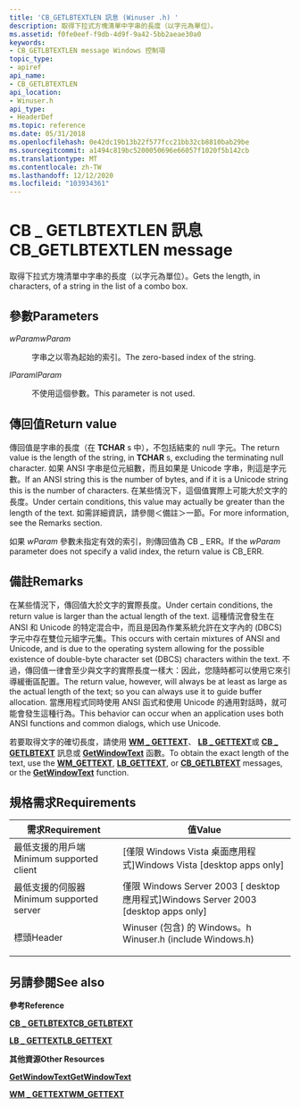 ```yaml
---
title: 'CB_GETLBTEXTLEN 訊息 (Winuser .h) '
description: 取得下拉式方塊清單中字串的長度（以字元為單位）。
ms.assetid: f0fe0eef-f9db-4d9f-9a42-5bb2aeae30a0
keywords:
- CB_GETLBTEXTLEN message Windows 控制項
topic_type:
- apiref
api_name:
- CB_GETLBTEXTLEN
api_location:
- Winuser.h
api_type:
- HeaderDef
ms.topic: reference
ms.date: 05/31/2018
ms.openlocfilehash: 0e42dc19b13b22f577fcc21bb32cb8810bab29be
ms.sourcegitcommit: a1494c819bc5200050696e66057f1020f5b142cb
ms.translationtype: MT
ms.contentlocale: zh-TW
ms.lasthandoff: 12/12/2020
ms.locfileid: "103934361"
---
```

# <a name="cb_getlbtextlen-message"></a><span data-ttu-id="c291c-104">CB \_ GETLBTEXTLEN 訊息</span><span class="sxs-lookup"><span data-stu-id="c291c-104">CB\_GETLBTEXTLEN message</span></span>

<span data-ttu-id="c291c-105">取得下拉式方塊清單中字串的長度（以字元為單位）。</span><span class="sxs-lookup"><span data-stu-id="c291c-105">Gets the length, in characters, of a string in the list of a combo box.</span></span>

## <a name="parameters"></a><span data-ttu-id="c291c-106">參數</span><span class="sxs-lookup"><span data-stu-id="c291c-106">Parameters</span></span>

<dl> <dt>

<span data-ttu-id="c291c-107">*wParam*</span><span class="sxs-lookup"><span data-stu-id="c291c-107">*wParam*</span></span> 
</dt> <dd>

<span data-ttu-id="c291c-108">字串之以零為起始的索引。</span><span class="sxs-lookup"><span data-stu-id="c291c-108">The zero-based index of the string.</span></span>

</dd> <dt>

<span data-ttu-id="c291c-109">*lParam*</span><span class="sxs-lookup"><span data-stu-id="c291c-109">*lParam*</span></span> 
</dt> <dd>

<span data-ttu-id="c291c-110">不使用這個參數。</span><span class="sxs-lookup"><span data-stu-id="c291c-110">This parameter is not used.</span></span>

</dd> </dl>

## <a name="return-value"></a><span data-ttu-id="c291c-111">傳回值</span><span class="sxs-lookup"><span data-stu-id="c291c-111">Return value</span></span>

<span data-ttu-id="c291c-112">傳回值是字串的長度（在 **TCHAR** s 中），不包括結束的 null 字元。</span><span class="sxs-lookup"><span data-stu-id="c291c-112">The return value is the length of the string, in **TCHAR** s, excluding the terminating null character.</span></span> <span data-ttu-id="c291c-113">如果 ANSI 字串是位元組數，而且如果是 Unicode 字串，則這是字元數。</span><span class="sxs-lookup"><span data-stu-id="c291c-113">If an ANSI string this is the number of bytes, and if it is a Unicode string this is the number of characters.</span></span> <span data-ttu-id="c291c-114">在某些情況下，這個值實際上可能大於文字的長度。</span><span class="sxs-lookup"><span data-stu-id="c291c-114">Under certain conditions, this value may actually be greater than the length of the text.</span></span> <span data-ttu-id="c291c-115">如需詳細資訊，請參閱＜備註＞一節。</span><span class="sxs-lookup"><span data-stu-id="c291c-115">For more information, see the Remarks section.</span></span>

<span data-ttu-id="c291c-116">如果 *wParam* 參數未指定有效的索引，則傳回值為 CB \_ ERR。</span><span class="sxs-lookup"><span data-stu-id="c291c-116">If the *wParam* parameter does not specify a valid index, the return value is CB\_ERR.</span></span>

## <a name="remarks"></a><span data-ttu-id="c291c-117">備註</span><span class="sxs-lookup"><span data-stu-id="c291c-117">Remarks</span></span>

<span data-ttu-id="c291c-118">在某些情況下，傳回值大於文字的實際長度。</span><span class="sxs-lookup"><span data-stu-id="c291c-118">Under certain conditions, the return value is larger than the actual length of the text.</span></span> <span data-ttu-id="c291c-119">這種情況會發生在 ANSI 和 Unicode 的特定混合中，而且是因為作業系統允許在文字內的 (DBCS) 字元中存在雙位元組字元集。</span><span class="sxs-lookup"><span data-stu-id="c291c-119">This occurs with certain mixtures of ANSI and Unicode, and is due to the operating system allowing for the possible existence of double-byte character set (DBCS) characters within the text.</span></span> <span data-ttu-id="c291c-120">不過，傳回值一律會至少與文字的實際長度一樣大：因此，您隨時都可以使用它來引導緩衝區配置。</span><span class="sxs-lookup"><span data-stu-id="c291c-120">The return value, however, will always be at least as large as the actual length of the text; so you can always use it to guide buffer allocation.</span></span> <span data-ttu-id="c291c-121">當應用程式同時使用 ANSI 函式和使用 Unicode 的通用對話時，就可能會發生這種行為。</span><span class="sxs-lookup"><span data-stu-id="c291c-121">This behavior can occur when an application uses both ANSI functions and common dialogs, which use Unicode.</span></span>

<span data-ttu-id="c291c-122">若要取得文字的確切長度，請使用 [**WM \_ GETTEXT**](/windows/desktop/winmsg/wm-gettext)、 [**LB \_ GETTEXT**](lb-gettext.md)或 [**CB \_ GETLBTEXT**](cb-getlbtext.md) 訊息或 [**GetWindowText**](/windows/desktop/api/winuser/nf-winuser-getwindowtexta) 函數。</span><span class="sxs-lookup"><span data-stu-id="c291c-122">To obtain the exact length of the text, use the [**WM\_GETTEXT**](/windows/desktop/winmsg/wm-gettext), [**LB\_GETTEXT**](lb-gettext.md), or [**CB\_GETLBTEXT**](cb-getlbtext.md) messages, or the [**GetWindowText**](/windows/desktop/api/winuser/nf-winuser-getwindowtexta) function.</span></span>

## <a name="requirements"></a><span data-ttu-id="c291c-123">規格需求</span><span class="sxs-lookup"><span data-stu-id="c291c-123">Requirements</span></span>



| <span data-ttu-id="c291c-124">需求</span><span class="sxs-lookup"><span data-stu-id="c291c-124">Requirement</span></span> | <span data-ttu-id="c291c-125">值</span><span class="sxs-lookup"><span data-stu-id="c291c-125">Value</span></span> |
|-------------------------------------|----------------------------------------------------------------------------------------------------------|
| <span data-ttu-id="c291c-126">最低支援的用戶端</span><span class="sxs-lookup"><span data-stu-id="c291c-126">Minimum supported client</span></span><br/> | <span data-ttu-id="c291c-127">\[僅限 Windows Vista 桌面應用程式\]</span><span class="sxs-lookup"><span data-stu-id="c291c-127">Windows Vista \[desktop apps only\]</span></span><br/>                                                           |
| <span data-ttu-id="c291c-128">最低支援的伺服器</span><span class="sxs-lookup"><span data-stu-id="c291c-128">Minimum supported server</span></span><br/> | <span data-ttu-id="c291c-129">僅限 Windows Server 2003 \[ desktop 應用程式\]</span><span class="sxs-lookup"><span data-stu-id="c291c-129">Windows Server 2003 \[desktop apps only\]</span></span><br/>                                                     |
| <span data-ttu-id="c291c-130">標頭</span><span class="sxs-lookup"><span data-stu-id="c291c-130">Header</span></span><br/>                   | <dl> <span data-ttu-id="c291c-131"><dt>Winuser (包含) 的 Windows。h </dt></span><span class="sxs-lookup"><span data-stu-id="c291c-131"><dt>Winuser.h (include Windows.h)</dt></span></span> </dl> |



## <a name="see-also"></a><span data-ttu-id="c291c-132">另請參閱</span><span class="sxs-lookup"><span data-stu-id="c291c-132">See also</span></span>

<dl> <dt>

<span data-ttu-id="c291c-133">**參考**</span><span class="sxs-lookup"><span data-stu-id="c291c-133">**Reference**</span></span>
</dt> <dt>

[<span data-ttu-id="c291c-134">**CB \_ GETLBTEXT**</span><span class="sxs-lookup"><span data-stu-id="c291c-134">**CB\_GETLBTEXT**</span></span>](cb-getlbtext.md)
</dt> <dt>

[<span data-ttu-id="c291c-135">**LB \_ GETTEXT**</span><span class="sxs-lookup"><span data-stu-id="c291c-135">**LB\_GETTEXT**</span></span>](lb-gettext.md)
</dt> <dt>

<span data-ttu-id="c291c-136">**其他資源**</span><span class="sxs-lookup"><span data-stu-id="c291c-136">**Other Resources**</span></span>
</dt> <dt>

[<span data-ttu-id="c291c-137">**GetWindowText**</span><span class="sxs-lookup"><span data-stu-id="c291c-137">**GetWindowText**</span></span>](/windows/desktop/api/winuser/nf-winuser-getwindowtexta)
</dt> <dt>

[<span data-ttu-id="c291c-138">**WM \_ GETTEXT**</span><span class="sxs-lookup"><span data-stu-id="c291c-138">**WM\_GETTEXT**</span></span>](/windows/desktop/winmsg/wm-gettext)
</dt> </dl>

 

